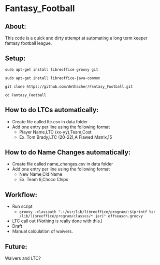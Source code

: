 # Fantasy_Football

## About:
This code is a quick and dirty attempt at automating a long term keeper fantasy football league.

## Setup:
``` sudo apt-get install libreoffice groovy git ```

``` sudo apt-get install libreoffice-java-common ```

``` git clone https://github.com/dethacher/Fantasy_Football.git ```

``` cd Fantasy_Football ```

## How to do LTCs automatically:
- Create file called ltc.csv in data folder
- Add one entry per line using the following format
  -  Player Name,LTC (xx-yy),Team,Cost
  -  Ex. Tom Brady,LTC (20-22),A Flawed Matrix,15
  
## How to do Name Changes automatically:
- Create file called name_changes.csv in data folder
- Add one entry per line using the following format
  -  New Name,Old Name
  -  Ex. Team 8,Choco Chips

## Workflow:
- Run script
  - ``` groovy -classpath ".:/usr/lib/libreoffice/program/:$(printf %s: /lib/libreoffice/program/classes/*.jar)" offseason.groovy ```
- LTC call out (Nothing is really done with this.)
- Draft
- Manual calculation of waivers.

## Future:
Waivers and LTC?

